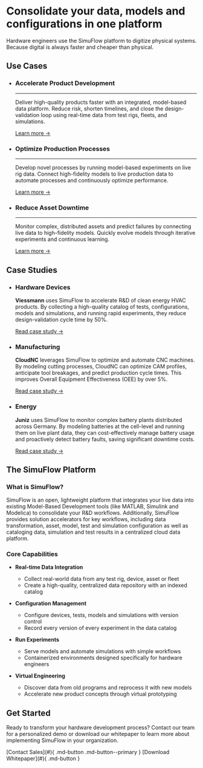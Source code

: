 # Consolidate your data, models and configurations in one platform

Hardware engineers use the SimuFlow platform to digitize physical systems. Because digital is always faster and cheaper than physical.

## Use Cases

<div class="grid cards" markdown>

- ### Accelerate Product Development
    
    ---
    
    Deliver high-quality products faster with an integrated, model-based data platform. Reduce risk, shorten timelines, and close the design-validation loop using real-time data from test rigs, fleets, and simulations.
    
    [Learn more →](#accelerate-product-development)

- ### Optimize Production Processes
    
    ---
    
    Develop novel processes by running model-based experiments on live rig data. Connect high-fidelity models to live production data to automate processes and continuously optimize performance.
    
    [Learn more →](#optimize-production)

- ### Reduce Asset Downtime
    
    ---
    
    Monitor complex, distributed assets and predict failures by connecting live data to high-fidelity models. Quickly evolve models through iterative experiments and continuous learning.
    
    [Learn more →](#reduce-downtime)

</div>

## Case Studies

<div class="grid cards" markdown>

- ### Hardware Devices
    
    **Viessmann** uses SimuFlow to accelerate R&D of clean energy HVAC products. By collecting a high-quality catalog of tests, configurations, models and simulations, and running rapid experiments, they reduce design-validation cycle time by 50%.
    
    [Read case study →](#)

- ### Manufacturing
    
    **CloudNC** leverages SimuFlow to optimize and automate CNC machines. By modeling cutting processes, CloudNC can optimize CAM profiles, anticipate tool breakages, and predict production cycle times. This improves Overall Equipment Effectiveness (OEE) by over 5%.
    
    [Read case study →](#)
- ### Energy
    
    **Juniz** uses SimuFlow to monitor complex battery plants distributed across Germany. By modeling batteries at the cell-level and running them on live plant data, they can cost-effectively manage battery usage and proactively detect battery faults, saving significant downtime costs.
    
    [Read case study →](#)

</div>

## The SimuFlow Platform

### What is SimuFlow?

SimuFlow is an open, lightweight platform that integrates your live data into existing Model-Based Development tools (like MATLAB, Simulink and Modelica) to consolidate your R&D workflows. Additionally, SimuFlow provides solution accelerators for key workflows, including data transformation, asset, model, test and simulation configuration as well as cataloging data, simulation and test results in a centralized cloud data platform.

### Core Capabilities

<div class="grid cards" markdown>

- **Real-time Data Integration**
  - Collect real-world data from any test rig, device, asset or fleet
  - Create a high-quality, centralized data repository with an indexed catalog
  
- **Configuration Management**
  - Configure devices, tests, models and simulations with version control
  - Record every version of every experiment in the data catalog

- **Run Experiments**
  - Serve models and automate simulations with simple workflows
  - Containerized environments designed specifically for hardware engineers

- **Virtual Engineering**
  - Discover data from old programs and reprocess it with new models
  - Accelerate new product concepts through virtual prototyping

</div>

## Get Started

Ready to transform your hardware development process? Contact our team for a personalized demo or download our whitepaper to learn more about implementing SimuFlow in your organization.

<div class="center" markdown>
[Contact Sales](#){ .md-button .md-button--primary } [Download Whitepaper](#){ .md-button }
</div>
